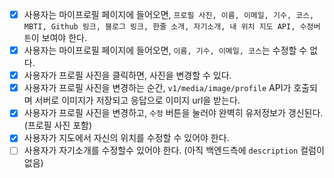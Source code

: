 - [x] 사용자는 마이프로필 페이지에 들어오면, `프로필 사진, 이름, 이메일, 기수, 코스, MBTI, Github 링크, 블로그 링크, 한줄 소개, 자기소개, 내 위치 지도 API, 수정버튼`이 보여야 한다.
- [x] 사용자는 마이프로필 페이지에 들어오면, `이름, 기수, 이메일, 코스`는 수정할 수 없다.
- [x] 사용자가 프로필 사진을 클릭하면, 사진을 변경할 수 있다.
- [x] 사용자가 프로필 사진을 변경하는 순간, `v1/media/image/profile` API가 호출되며 서버로 이미지가 저장되고 응답으로 이미지 url을 받는다.
- [x] 사용자가 프로필 사진을 변경하고, `수정` 버튼을 눌러야 완벽히 유저정보가 갱신된다. (프로필 사진 포함)
- [x] 사용자가 지도에서 자신의 위치를 수정할 수 있어야 한다.
- [ ] 사용자가 자기소개를 수정할수 있어야 한다. (아직 백엔드측에 `description` 컬럼이 없음)
